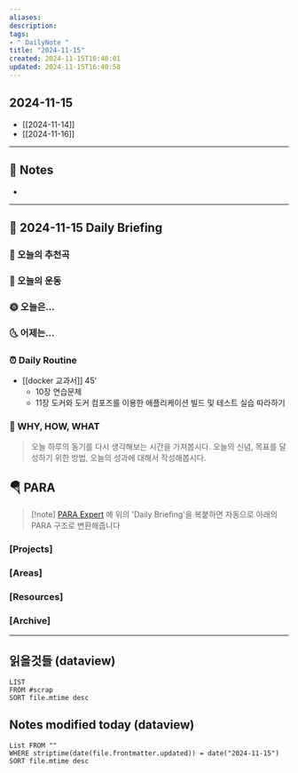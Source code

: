 ```yaml
---
aliases: 
description:
tags:
- " DailyNote "
title: "2024-11-15"
created: 2024-11-15T16:40:01
updated: 2024-11-15T16:40:58
---
```


## 2024-11-15

- [[2024-11-14]] 
- [[2024-11-16]]

---

## 📝 Notes

- 


---

## 📅 2024-11-15 Daily Briefing

### 🎵 오늘의 추천곡

### 🏃 오늘의 운동

### 🌞 오늘은...

### 🌜 어제는...

### ⏰ Daily Routine

- [[docker 교과서]] 45'
	- 10장 연습문제
	- 11장 도커와 도커 컴포즈를 이용한 애플리케이션 빌드 및 테스트 실습 따라하기

### 🚀 WHY, HOW, WHAT

> 오늘 하루의 동기를 다시 생각해보는 시간을 가져봅시다. 오늘의 신념, 목표를 달성하기 위한 방법, 오늘의 성과에 대해서 작성해봅시다.

##  🪂 PARA

> [!note] [PARA Expert](https://chatgpt.com/g/g-46Xrh4MXk-para-expert) 에 위의 'Daily Briefing'을 복붙하면 자동으로 아래의 PARA 구조로 변환해줍니다

### [Projects]

### [Areas]

### [Resources]

### [Archive]

---

## 읽을것들 (dataview)

```dataview
LIST
FROM #scrap
SORT file.mtime desc
```

## Notes modified today (dataview)

```dataview
List FROM "" 
WHERE striptime(date(file.frontmatter.updated)) = date("2024-11-15") 
SORT file.mtime desc
```
